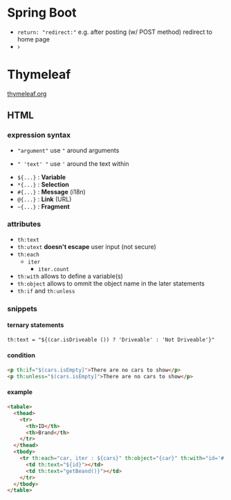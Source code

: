 # Spring Boot

* `return: "redirect:"` e.g. after posting (w/ POST method) redirect to home page
* ›

# Thymeleaf

[thymeleaf.org](https://www.thymeleaf.org/doc/articles/standarddialect5minutes.html)

## HTML

### expression syntax

* `"argument"` use `"` around arguments
+ `" 'text' "` use `'` around the text within

* `${...}` : **Variable**
* `*{...}` : **Selection**
* `#{...}` : **Message** (i18n)
* `@{...}` : **Link** (URL)
* `~{...}` : **Fragment**

### attributes

* `th:text`
* `th:utext` **doesn't escape** user input (not secure)
* `th:each`
  * `iter`
    * `iter.count`
* `th:with` allows to define a variable(s)
* `th:object` allows to ommit the object name in the later statements
* `th:if` and `th:unless`

### snippets

#### ternary statements

```html
th:text = "${(car.isDriveable ()) ? 'Driveable' : 'Not Driveable'}"
```

#### condition

```html
<p th:if="$(cars.isEmpty]">There are no cars to show</p>
<p th:unless="$(cars.isEmpty]">There are no cars to show</p>
```

#### example

```html
<tabale>
  <thead>
    <tr>
      <th>ID</th>
      <th>Brand</th>
    </tr>
  </thead>
  <tbody>
    <tr th:each="car, iter : ${cars}" th:object="{car}" th:with="id='#'+${iter.count}">
      <td th:text="${id}"></td>
      <td th:text="getBeand()}"></td>
    </tr>
  </tbody>
</table>
```
